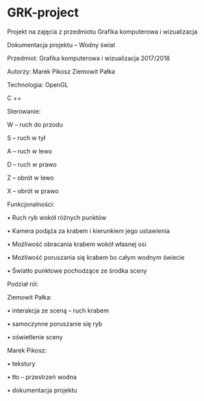 # GRK-project
Projekt na zajęcia z przedmiotu Grafika komputerowa i wizualizacja

Dokumentacja projektu – Wodny świat

 Przedmiot: Grafika komputerowa i wizualizacja 2017/2018
 
 Autorzy: Marek Pikosz
 Ziemowit Pałka
 
Technologia: OpenGL

 C ++
 
Sterowanie: 

W – ruch do przodu

 S – ruch w tył
 
 A – ruch w lewo
 
 D – ruch w prawo
 
 Z – obrót w lewo
 
 X – obrót w prawo
 
Funkcjonalności:

• Ruch ryb wokół różnych punktów

• Kamera podąża za krabem i kierunkiem jego ustawienia

• Możliwość obracania krabem wokół własnej osi

• Możliwość poruszania się krabem bo całym wodnym świecie

• Światło punktowe pochodzące ze środka sceny

Podział ról:

Ziemowit Pałka:

• interakcja ze sceną – ruch krabem

• samoczynne poruszanie się ryb

• oświetlenie sceny

Marek Pikosz:

• tekstury

• tło – przestrzeń wodna

• dokumentacja projektu

